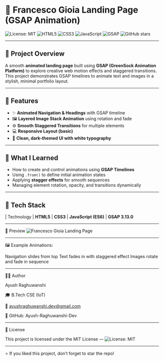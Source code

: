 # 🌟 Francesco Gioia Landing Page (GSAP Animation)

![License: MIT](https://img.shields.io/badge/License-MIT-green.svg)
![HTML5](https://img.shields.io/badge/HTML5-orange.svg)
![CSS3](https://img.shields.io/badge/CSS3-blue.svg)
![JavaScript](https://img.shields.io/badge/JavaScript-yellow.svg)
![GSAP](https://img.shields.io/badge/GSAP-3.13.0-brightgreen.svg)
![GitHub stars](https://img.shields.io/github/stars/Ayush-Raghuwanshi-Dev/Francesco-Gioia-GSAP.svg?style=social)

---

## 🎨 Project Overview

A smooth **animated landing page** built using **GSAP (GreenSock Animation Platform)** to explore creative web motion effects and staggered transitions.  
This project demonstrates GSAP timelines to animate text and images in a stylish, minimal portfolio layout.

---

## 🚀 Features

- ✨ **Animated Navigation & Headings** with GSAP timeline  
- 🖼️ **Layered Image Stack Animation** using rotation and fade  
- ⚙️ **Smooth Staggered Transitions** for multiple elements  
- 💻 **Responsive Layout (basic)**  
- 🎨 **Clean, dark-themed UI with white typography**

---

## 🧠 What I Learned

- How to create and control animations using **GSAP Timelines**
- Using `.from()` to define initial animation states  
- Applying **stagger effects** for smooth sequences  
- Managing element rotation, opacity, and transitions dynamically  

---

## 🧩 Tech Stack

| Technology
| **HTML5** 
| **CSS3** 
| **JavaScript (ES6)** 
| **GSAP 3.13.0**

---


📸 Preview
![Francesco Gioia Landing Page](assets/demo_image.jpg)

---

🖼️ Example Animations:

Navigation slides from top
Text fades in with staggered effect
Images rotate and fade in sequence

---

👨‍💻 Author

Ayush Raghuwanshi

🎓 B.Tech CSE (IoT)

📧 ayushraghuwanshi.dev@gmail.com

🔗 GitHub: Ayush-Raghuwanshi-Dev

---

📜 License

This project is licensed under the MIT License — 
![License: MIT](https://img.shields.io/badge/License-MIT-green.svg)

---


⭐ If you liked this project, don’t forget to star the repo!
